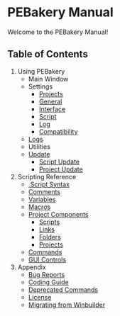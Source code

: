 # PEBakery Manual

Welcome to the PEBakery Manual!

## Table of Contents

1. Using PEBakery
    * Main Window
    * Settings
	    * [Projects](./Usage/Settings-Projects.md)
		* [General](./Usage/Settings-General.md)
		* [Interface](./Usage/Settings-Interface.md)
		* [Script](./Usage/Settings-Script.md)
		* [Log](./Usage/Settings-Log.md)
		* [Compatibility](./Usage/Settings-Compatibility.md)
	* [Logs](./Usage/Logs.md)
    * Utilities	
    * [Update](./Usage/Update.md)
       * [Script Update](./Usage/ScriptUpdate.md)
	   * [Project Update](./Usage/ProjectUpdate.md)
1. Scripting Reference
    * [.Script Syntax](./LangRef/Syntax.md)
	* [Comments](./LangRef/Comments.md)
	* [Variables](./LangRef/Variables.md)
	* [Macros](./LangRef/Macros.md)
    * [Project Components](./Projects/README.md)
         * [Scripts](./Projects/ScriptFiles.md)
         * [Links](./Projects/LinkFiles.md)
         * [Folders](./Projects/FolderFiles.md)
         * [Projects](./Projects/ProjectFiles.md)
    * [Commands](./Commands/README.md)
    * [GUI Controls](./GUIControls/README.md)
1. Appendix
    * [Bug Reports](./BugReport/README.md)
    * [Coding Guide](./CodingGuide/README.md)
	* [Deprecated Commands](./Commands/Deprecated.md)
    * [License](LICENSE)
    * [Migrating from Winbuilder](./CodingGuide/Migrating.md)